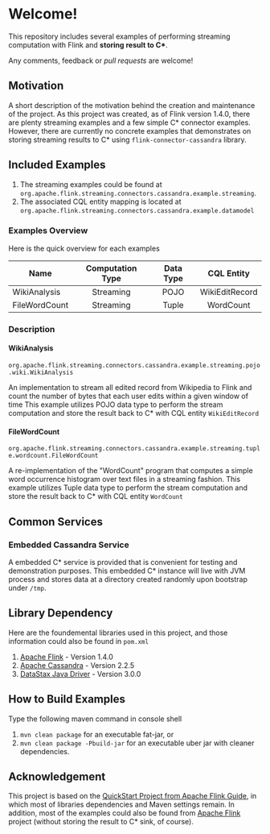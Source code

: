 # Welcome!
This repository includes several examples of performing streaming computation with Flink and __storing result to C*__.

Any comments, feedback or _pull requests_ are welcome!

## Motivation
A short description of the motivation behind the creation and maintenance of the project. As this project was created, as of Flink version 1.4.0, there are plenty streaming examples and a few simple C* connector examples. However, there are currently no concrete examples that demonstrates on storing streaming results to C* using `flink-connector-cassandra` library.

## Included Examples
1. The streaming examples could be found at `org.apache.flink.streaming.connectors.cassandra.example.streaming`.
2. The associated CQL entity mapping is located at `org.apache.flink.streaming.connectors.cassandra.example.datamodel`

### Examples Overview
Here is the quick overview for each examples

| Name          | Computation Type | Data Type  |  CQL Entity   |
| ------------- |:----------------:| :---------:| :------------: |
| WikiAnalysis  | Streaming        | POJO       | WikiEditRecord |
| FileWordCount | Streaming        | Tuple      | WordCount      |

### Description

#### WikiAnalysis
`org.apache.flink.streaming.connectors.cassandra.example.streaming.pojo.wiki.WikiAnalysis`

An implementation to stream all edited record from Wikipedia to Flink and count the number of bytes that each user edits within a given window of time
This example utilizes POJO data type to perform the stream computation and store the result back to C* with CQL entity `WikiEditRecord`

#### FileWordCount
`org.apache.flink.streaming.connectors.cassandra.example.streaming.tuple.wordcount.FileWordCount`

A re-implementation of the "WordCount" program that computes a simple word occurrence histogram over text files in a streaming fashion.
This example utilizes Tuple data type to perform the stream computation and store the result back to C* with CQL entity `WordCount`

## Common Services
### Embedded Cassandra Service
A embedded C* service is provided that is convenient for testing and demonstration purposes. This embedded C* instance will live with JVM process and stores data at a directory created randomly upon bootstrap under `/tmp`.

## Library Dependency
Here are the foundemental libraries used in this project, and those information could also be found in `pom.xml`
1. [Apache Flink](https://github.com/apache/flink) - Version 1.4.0
2. [Apache Cassandra](https://github.com/apache/cassandra) - Version 2.2.5
3. [DataStax Java Driver](https://github.com/datastax/java-driver) - Version 3.0.0

## How to Build Examples
Type the following maven command in console shell
1. `mvn clean package` for an executable fat-jar, or
2. `mvn clean package -Pbuild-jar` for an executable uber jar with cleaner dependencies.

## Acknowledgement
This project is based on the [QuickStart Project from Apache Flink Guide](https://ci.apache.org/projects/flink/flink-docs-release-1.4/quickstart/setup_quickstart.html), in which most of libraries dependencies and Maven settings remain. In addition, most of the examples could also be found from [Apache Flink](https://github.com/apache/flink) project (without storing the result to C* sink, of course).


